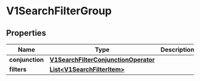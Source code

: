# V1SearchFilterGroup

## Properties
Name | Type | Description | Notes
------------ | ------------- | ------------- | -------------
**conjunction** | [**V1SearchFilterConjunctionOperator**](V1SearchFilterConjunctionOperator.md) |  |  [optional]
**filters** | [**List&lt;V1SearchFilterItem&gt;**](V1SearchFilterItem.md) |  |  [optional]
